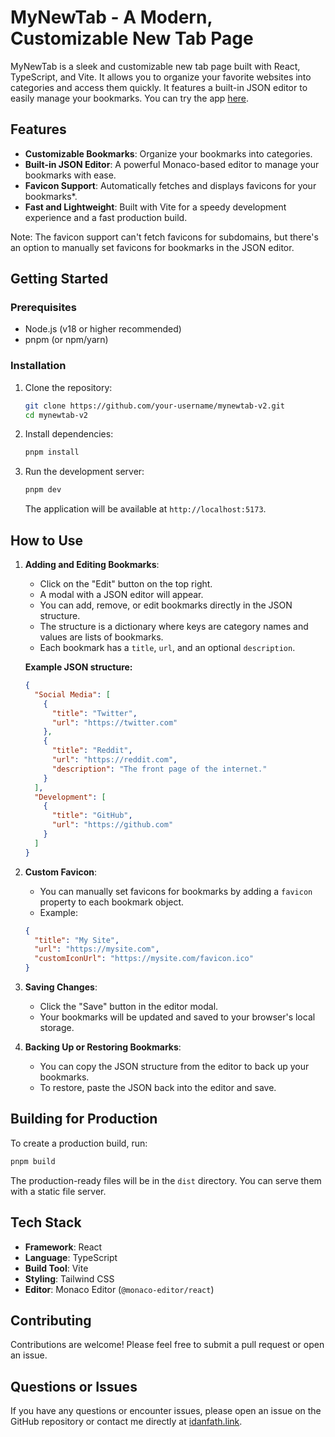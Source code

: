 # MyNewTab - A Modern, Customizable New Tab Page

MyNewTab is a sleek and customizable new tab page built with React, TypeScript, and Vite. It allows you to organize your favorite websites into categories and access them quickly. It features a built-in JSON editor to easily manage your bookmarks. You can try the app [here](https://mynewtab-v2.vercel.app/).

## Features

- **Customizable Bookmarks**: Organize your bookmarks into categories.
- **Built-in JSON Editor**: A powerful Monaco-based editor to manage your bookmarks with ease.
- **Favicon Support**: Automatically fetches and displays favicons for your bookmarks*.
- **Fast and Lightweight**: Built with Vite for a speedy development experience and a fast production build.

Note: The favicon support can't fetch favicons for subdomains, but there's an option to manually set favicons for bookmarks in the JSON editor.

## Getting Started

### Prerequisites

- Node.js (v18 or higher recommended)
- pnpm (or npm/yarn)

### Installation

1. Clone the repository:
   ```bash
   git clone https://github.com/your-username/mynewtab-v2.git
   cd mynewtab-v2
   ```
2. Install dependencies:
   ```bash
   pnpm install
   ```
3. Run the development server:
   ```bash
   pnpm dev
   ```
   The application will be available at `http://localhost:5173`.

## How to Use

1. **Adding and Editing Bookmarks**:
   - Click on the "Edit" button on the top right.
   - A modal with a JSON editor will appear.
   - You can add, remove, or edit bookmarks directly in the JSON structure.
   - The structure is a dictionary where keys are category names and values are lists of bookmarks.
   - Each bookmark has a `title`, `url`, and an optional `description`.

   **Example JSON structure:**
   ```json
   {
     "Social Media": [
       {
         "title": "Twitter",
         "url": "https://twitter.com"
       },
       {
         "title": "Reddit",
         "url": "https://reddit.com",
         "description": "The front page of the internet."
       }
     ],
     "Development": [
       {
         "title": "GitHub",
         "url": "https://github.com"
       }
     ]
   }
   ```
2. **Custom Favicon**:
   - You can manually set favicons for bookmarks by adding a `favicon` property to each bookmark object.
   - Example:
   ```json
   {
     "title": "My Site",
     "url": "https://mysite.com",
     "customIconUrl": "https://mysite.com/favicon.ico"
   }
   ```

3. **Saving Changes**:
   - Click the "Save" button in the editor modal.
   - Your bookmarks will be updated and saved to your browser's local storage.

4. **Backing Up or Restoring Bookmarks**:
   - You can copy the JSON structure from the editor to back up your bookmarks.
   - To restore, paste the JSON back into the editor and save.

## Building for Production

To create a production build, run:
```bash
pnpm build
```
The production-ready files will be in the `dist` directory. You can serve them with a static file server.

## Tech Stack

- **Framework**: React
- **Language**: TypeScript
- **Build Tool**: Vite
- **Styling**: Tailwind CSS
- **Editor**: Monaco Editor (`@monaco-editor/react`)

## Contributing

Contributions are welcome! Please feel free to submit a pull request or open an issue.

## Questions or Issues

If you have any questions or encounter issues, please open an issue on the GitHub repository or contact me directly at [idanfath.link](https://idanfath.link).
